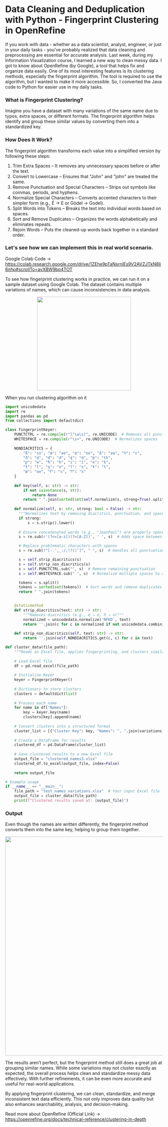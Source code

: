 # Data Cleaning and Deduplication with Python - Fingerprint Clustering in OpenRefine

If you work with data - whether as a data scientist, analyst, engineer, or just in your daily tasks - you’ve probably realized that data cleaning and preprocessing are essential for accurate analysis. Last week, during my Information Visualization course, I learned a new way to clean messy data.  I got to know about OpenRefine (by Google), a tool that helps fix and organize data easily. One of its most interesting features is its clustering methods, especially the fingerprint algorithm. The tool is required to use the algorithm, but I wanted to make it more accessible. So, I converted the Java code to Python for easier use in my daily tasks.

### What is Fingerprint Clustering?
Imagine you have a dataset with many variations of the same name due to typos, extra spaces, or different formats. The fingerprint algorithm helps identify and group these similar values by converting them into a standardized key.

### How Does It Work?
The fingerprint algorithm transforms each value into a simplified version by following these steps:

1. Trim Extra Spaces – It removes any unnecessary spaces before or after the text.
2. Convert to Lowercase – Ensures that "John" and "john" are treated the same.
3. Remove Punctuation and Special Characters – Strips out symbols like commas, periods, and hyphens.
4. Normalize Special Characters – Converts accented characters to their simpler form (e.g., É → E or Gödel → Godel).
5. Split Words into Tokens – Breaks the text into individual words based on spaces.
6. Sort and Remove Duplicates – Organizes the words alphabetically and eliminates repeats.
7. Rejoin Words – Puts the cleaned-up words back together in a standard order.


### Let's see how we can implement this in real world scenario. 

Google Colab Code -> https://colab.research.google.com/drive/1ZEhe9pTaNsrnlEs9V2AVZJTkN8li6nhp#scrollTo=avXBW9bp4TOT

To see how fingerprint clustering works in practice, we can run it on a sample dataset using Google Colab. The dataset contains multiple variations of names, which can cause inconsistencies in data analysis.



<div align="center">
  <img src="https://github.com/user-attachments/assets/5da7e522-d77f-4c71-8511-c03bb3ed51e2" width="300">
</div>

When you run clustering algorithm on it 

```python
import unicodedata
import re
import pandas as pd
from collections import defaultdict

class FingerprintKeyer:
    PUNCTCTRL = re.compile(r"[^\w\s]", re.UNICODE)  # Removes all punctuation
    WHITESPACE = re.compile(r"\s+", re.UNICODE)  # Normalizes spaces
    
    NONDIACRITICS = {
        "ß": "ss", "æ": "ae", "ø": "oe", "å": "aa", "©": "c",
        "ð": "d", "đ": "d", "ɖ": "d", "þ": "th",
        "ƿ": "w", "ħ": "h", "ı": "i", "ĸ": "k",
        "ł": "l", "ŋ": "n", "ſ": "s", "ŧ": "t",
        "œ": "oe", "ẜ": "s", "ẝ": "s"
    }
    
    def key(self, s: str) -> str:
        if not isinstance(s, str):
            return None
        return " ".join(sorted(set(self.normalize(s, strong=True).split())))
    
    def normalize(self, s: str, strong: bool = False) -> str:
      """Normalizes text by removing diacritics, punctuation, and spaces"""
      if strong:
          s = s.strip().lower()
      
      # Ensure concatenated words (e.g., "JeanPaul") are properly spaced
      s = re.sub(r'(?<=[a-z])(?=[A-Z])', ' ', s)  # Adds space between lowercase-uppercase transitions

      # Replace problematic characters with spaces
      s = re.sub(r"[-.',_:/;!?()’]", " ", s)  # Handles all punctuation consistently

      s = self.strip_diacritics(s)
      s = self.strip_non_diacritics(s)
      s = self.PUNCTCTRL.sub("", s)  # Remove remaining punctuation
      s = self.WHITESPACE.sub(" ", s)  # Normalize multiple spaces to a single space

      tokens = s.split()
      tokens = sorted(set(tokens))  # Sort words and remove duplicates
      return " ".join(tokens)

    
    @staticmethod
    def strip_diacritics(text: str) -> str:
        """Removes diacritics (e.g., é → e, ñ → n)"""
        normalized = unicodedata.normalize('NFKD', text)
        return ''.join(c for c in normalized if not unicodedata.combining(c))
    
    def strip_non_diacritics(self, text: str) -> str:
        return ''.join(self.NONDIACRITICS.get(c, c) for c in text)

def cluster_data(file_path):
    """Reads an Excel file, applies fingerprinting, and clusters similar names"""
    
    # Load Excel file
    df = pd.read_excel(file_path)
    
    # Initialize Keyer
    keyer = FingerprintKeyer()
    
    # Dictionary to store clusters
    clusters = defaultdict(list)
    
    # Process each name
    for name in df["Names"]:
        key = keyer.key(name)
        clusters[key].append(name)
    
    # Convert clusters into a structured format
    cluster_list = [{"Cluster Key": key, "Names": ", ".join(variations)} for key, variations in clusters.items()]
    
    # Create a DataFrame for results
    clustered_df = pd.DataFrame(cluster_list)
    
    # Save clustered results to a new Excel file
    output_file = "clustered_names3.xlsx"
    clustered_df.to_excel(output_file, index=False)
    
    return output_file

# Example usage
if __name__ == "__main__":
    file_path = "test_names_variations.xlsx"  # Your input Excel file
    output_file = cluster_data(file_path)
    print(f"Clustered results saved at: {output_file}")
```


### Output

Even though the names are written differently, the fingerprint method converts them into the same key, helping to group them together. 


<div align="center">
  <img src="https://github.com/user-attachments/assets/73a91b58-952c-4d31-a7af-ed8c1e3c2ce9" width = "700">
</div>





The results aren’t perfect, but the fingerprint method still does a great job at grouping similar names. While some variations may not cluster exactly as expected, the overall process helps clean and standardize messy data effectively. With further refinements, it can be even more accurate and useful for real-world applications.

By applying fingerprint clustering, we can clean, standardize, and merge inconsistent text data efficiently. This not only improves data quality but also enhances searchability, analysis, and decision-making.


Read more about OpenRefine (Official Link) -> https://openrefine.org/docs/technical-reference/clustering-in-depth


